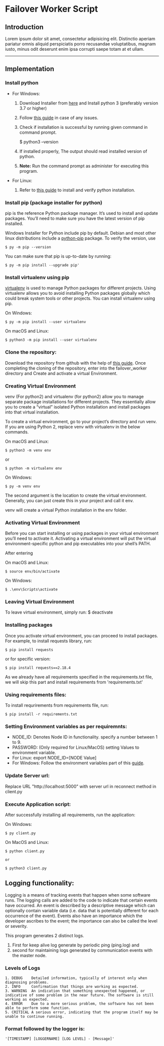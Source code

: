 # Failover Worker Script 

## Introduction

Lorem ipsum dolor sit amet, consectetur adipisicing elit. Distinctio aperiam pariatur omnis aliquid perspiciatis porro recusandae voluptatibus, magnam iusto, minus odit deserunt enim ipsa corrupti saepe totam at et ullam.

----

## Implementation

### Install python

- For Windows:
	1. Download Installer from [here](https://www.python.org/downloads/windows/) and Install python 3 (preferably version 3.7 or higher)
	2. Follow [this guide](https://www.howtogeek.com/197947/how-to-install-python-on-windows/) in case of any issues. 
	3. Check if installation is successful by running given command in command prompt.

		$ python3 –version
	
	4. If installed properly, The output should read installed version of python.
	5. **Note:** Run the command prompt as administer for executing this program.

- For Linux:
	1. Refer to [this guide](https://docs.python-guide.org/starting/install3/linux/) to install and verify python installation.

### Install pip (package installer for python)

pip is the reference Python package manager. It’s used to install and update packages. You’ll need to make sure you have the latest version of pip installed.

Windows Installer for Python include pip by default. 
Debian and most other linux distributions include a [python-pip](https://packages.debian.org/stable/python-pip) package.
To verify the version, use 
	
	$ py -m pip --version
	
You can make sure that pip is up-to-date by running:

	$ py -m pip install --upgrade pip'

### Install virtualenv using pip

[virtualenv](https://packaging.python.org/key_projects/#virtualenv) is used to manage Python packages for different projects. Using virtualenv allows you to avoid installing Python packages globally which could break system tools or other projects. You can install virtualenv using pip.

On Windows:

	$ py -m pip install --user virtualenv

On macOS and Linux:

	$ python3 -m pip install --user virtualenv

### Clone the repository:

Download the repository from github with the help of [this guide](https://help.github.com/en/github/creating-cloning-and-archiving-repositories/cloning-a-repository). Once completing the cloning of the repository, enter into the failover_worker directory and Create and activate a virtual Environment.

### Creating Virtual Environment

venv (For python2) and virtualenv (for python2) allow you to manage separate package installations for different projects. They essentially allow you to create a “virtual” isolated Python installation and install packages into that virtual installation.

To create a virtual environment, go to your project’s directory and run venv. If you are using Python 2, replace venv with virtualenv in the below commands.

On macOS and Linux:

	$ python3 -m venv env

or

	$ python -m virtualenv env

On Windows:

	$ py -m venv env

The second argument is the location to create the virtual environment. Generally, you can just create this in your project and call it env.

venv will create a virtual Python installation in the env folder.

### Activating Virtual Environment

Before you can start installing or using packages in your virtual environment you’ll need to activate it. Activating a virtual environment will put the virtual environment-specific python and pip executables into your shell’s PATH.

After entering  

On macOS and Linux:

	$ source env/bin/activate

On Windows:

	$ .\env\Scripts\activate

### Leaving Virtual Environment

To leave virtual environment, simply run:
	$ deactivate

### Installing packages

Once you activate virtual environment, you can proceed to install packages. For example, to install requests library, run:

	$ pip install requests

or for specific version:

	$ pip install requests==2.18.4

As we already have all requirements specified in the requirements.txt file, we will skip this part and install requirements from 'requirements.txt'

### Using requirements files:

To install requrirements from requirements file, run:

	$ pip install -r requirements.txt

### Setting Environment variables as per requiremnts:

- NODE_ID: Denotes Node ID in functionality. specify a number between 1 to 9.
- PASSWORD: (Only required for Linux/MacOS)
setting Values to environment variable.
- For Linux:
	export NODE_ID=[NODE Value]
- For Windows:
	Follow the environment variables part of this [guide](https://www.howtogeek.com/197947/how-to-install-python-on-windows/).

### Update Server url:

Replace URL "http://localhost:5000" with server url in reconnect method in client.py

### Execute Application script:

After successfully installing all requirements, run the application:

On Windows:

	$ py client.py

On MacOS and Linux:

	$ python client.py

	or

	$ python3 client.py

## Logging functionality:

Logging is a means of tracking events that happen when some software runs. The logging calls are added to the code to indicate that certain events have occurred. An event is described by a descriptive message which can optionally contain variable data (i.e. data that is potentially different for each occurrence of the event). Events also have an importance which the developer ascribes to the event; the importance can also be called the level or severity.

This program generates 2 distinct logs.
1. First for keep alive log generate by periodic ping (ping.log) and
1. second for maintaining logs generated by communication events with the master node.

### Levels of Logs

	1. DEBUG	Detailed information, typically of interest only when diagnosing problems.
	2. INFO		Confirmation that things are working as expected.
	3. WARNING	An indication that something unexpected happened, or indicative of some problem in the near future. The software is still working as expected.
	4. ERROR	Due to a more serious problem, the software has not been able to perform some function.
	5. CRITICAL	A serious error, indicating that the program itself may be unable to continue running.

### Format followed by the logger is:

	'[TIMESTAMP] [LOGGERNAME] [LOG LEVEL] - [Message]'

